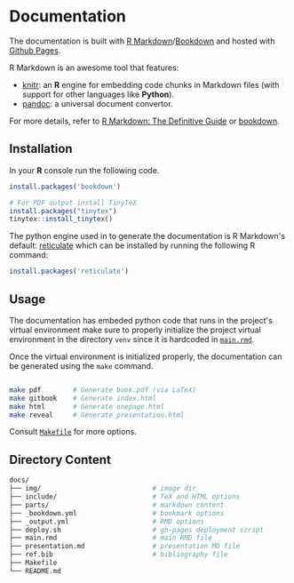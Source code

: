 # Documentation

The documentation is built with
[R Markdown](https://rmarkdown.rstudio.com/)/[Bookdown](https://bookdown.org/)
and hosted with [Github Pages](https://pages.github.com/).

R Markdown is an awesome tool that features:
- [knitr](https://yihui.org/knitr/): an **R** engine for embedding code chunks in Markdown files
  (with support for other languages like **Python**).
- [pandoc](https://pandoc.org/): a universal document convertor.

For more details, refer to [R Markdown: The Definitive Guide](https://bookdown.org/yihui/rmarkdown/) or [bookdown](https://bookdown.org/yihui/bookdown/).

## Installation

In your **R** console run the following code.

```r
install.packages('bookdown')

# For PDF output install TinyTeX
install.packages("tinytex")
tinytex::install_tinytex()
```

The python engine used in to generate the documentation is R Markdown's default:
[reticulate](https://rstudio.github.io/reticulate/) which can be installed
by running the following R command:

```r
install.packages('reticulate')
```


## Usage

The documentation has embeded python code that runs in the project's virtual environment
make sure to properly initialize the project virtual environment in the directory `venv`
since it is hardcoded in [`main.rmd`](main.rmd).

Once the virtual environment is initialized properly,
the documentation can be generated using the `make` command.

```sh

make pdf        # Generate book.pdf (via LaTeX)
make gitbook    # Generate index.html
make html       # Generate onepage.html
make reveal     # Generate presentation.html
```

Consult [`Makefile`](Makefile) for more options.

## Directory Content

```sh
docs/
├── img/                            # image dir
├── include/                        # TeX and HTML options
├── parts/                          # markdown content
├── _bookdown.yml                   # bookmark options
├── _output.yml                     # RMD options
├── deploy.sh                       # gh-pages deployment script
├── main.rmd                        # main RMD file
├── presentation.md                 # presentation MD file
├── ref.bib                         # bibliography file
├── Makefile
└── README.md
```